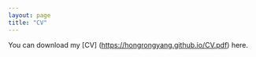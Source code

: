 ```yaml
---
layout: page
title: "CV"
---
```


You can download my [CV] (https://hongrongyang.github.io/CV.pdf) here.
